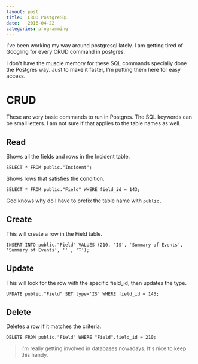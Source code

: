 ```yaml
---
layout: post
title:  CRUD PostgreSQL
date:   2016-04-22
categories: programming
---
```


I've been working my way around postgresql lately. I am getting tired of Googling for every CRUD command in postgres. 

I don't have the muscle memory for these SQL commands specially done the Postgres way. Just to make it faster, I'm putting them here for easy access.

# CRUD

These are very basic commands to run in Postgres. The SQL keywords can be small letters. I am not sure if that applies to the table names as well.

## Read

Shows all the fields and rows in the Incident table.

	SELECT * FROM public."Incident";

Shows rows that satisfies the condition.
	
	SELECT * FROM public."Field" WHERE field_id = 143;

God knows why do I have to prefix the table name with `public.`  

## Create

This will create a row in the Field table.

	INSERT INTO public."Field" VALUES (210, 'IS', 'Summary of Events', 'Summary of Events', '' , 'T');

## Update 

This will look for the row with the specific field_id, then updates the type.

	UPDATE public."Field" SET type='IS' WHERE field_id = 143;

## Delete

Deletes a row if it matches the criteria.

	DELETE FROM public."Field" WHERE "Field".field_id = 210;

> I'm really getting involved in databases nowadays. It's nice to keep this handy. 